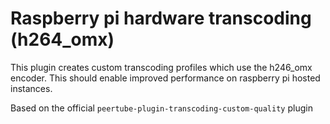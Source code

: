 # Raspberry pi hardware transcoding (h264_omx)

This plugin creates custom transcoding profiles which use the h246_omx encoder. This should enable improved performance on raspberry pi hosted instances.

Based on the official `peertube-plugin-transcoding-custom-quality` plugin